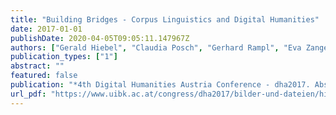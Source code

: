 ```yaml
---
title: "Building Bridges - Corpus Linguistics and Digital Humanities"
date: 2017-01-01
publishDate: 2020-04-05T09:05:11.147967Z
authors: ["Gerald Hiebel", "Claudia Posch", "Gerhard Rampl", "Eva Zangerle"]
publication_types: ["1"]
abstract: ""
featured: false
publication: "*4th Digital Humanities Austria Conference - dha2017. Abstracts*"
url_pdf: "https://www.uibk.ac.at/congress/dha2017/bilder-und-dateien/hiebel_posch_rampl_zangerle_panel_proposal_dha.pdf"
---
```


